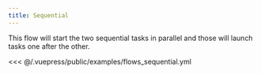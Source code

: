 ```yaml
---
title: Sequential
---
```


This flow will start the two sequential tasks in parallel and those will launch tasks one after the other.

<<< @/.vuepress/public/examples/flows_sequential.yml